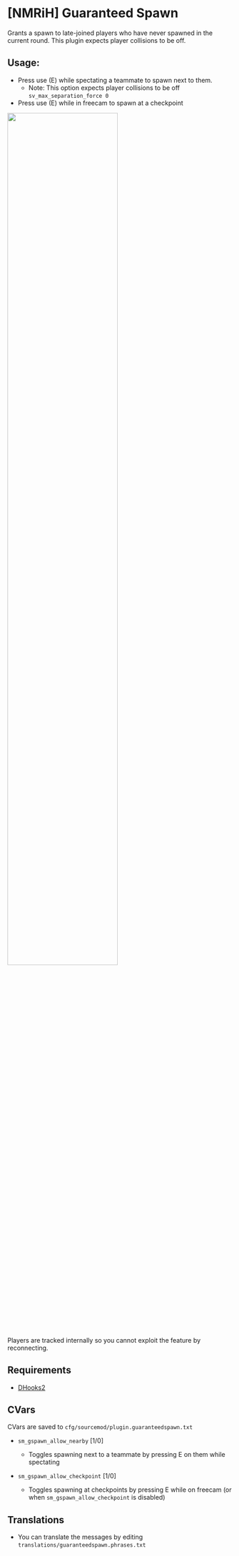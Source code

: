 # [NMRiH] Guaranteed Spawn
Grants a spawn to late-joined players who have never spawned in the current round.
This plugin expects player collisions to be off.

## Usage:
- Press use (E) while spectating a teammate to spawn next to them. 
  - Note: This option expects player collisions to be off `sv_max_separation_force 0`
- Press use (E) while in freecam to spawn at a checkpoint

<img src="https://user-images.githubusercontent.com/11559683/142298367-6d55cbab-b9b8-45fc-98be-920642b1f8da.png" data-canonical-src="https://gyazo.com/eb5c5741b6a9a16c692170a41a49c858.png" width="70%" height="70%" />


Players are tracked internally so you cannot exploit the feature by reconnecting. 

## Requirements
- [DHooks2](https://github.com/peace-maker/DHooks2/releases)

## CVars

CVars are saved to `cfg/sourcemod/plugin.guaranteedspawn.txt`

- `sm_gspawn_allow_nearby` [1/0]
  - Toggles spawning next to a teammate by pressing E on them while spectating

- `sm_gspawn_allow_checkpoint` [1/0]
  - Toggles spawning at checkpoints by pressing E while on freecam (or when `sm_gspawn_allow_checkpoint` is disabled)

## Translations

- You can translate the messages by editing `translations/guaranteedspawn.phrases.txt`
